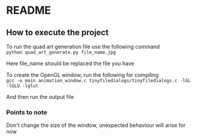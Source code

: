 # README

## How to execute the project

To run the quad art generation file use the following command \
`python quad_art_generate.py file_name.jpg`

Here file_name should be replaced the file you have

To create the OpenGL window, run the following for compiling \
`gcc -o main animation_window.c tinyfiledialogs/tinyfiledialogs.c -lGL -lGLU -lglut`

And then run the output file

### Points to note

Don't change the size of the window, unexpected behaviour will arise for now
